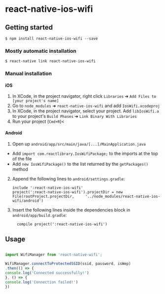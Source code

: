 # react-native-ios-wifi

## Getting started

`$ npm install react-native-ios-wifi --save`

### Mostly automatic installation

`$ react-native link react-native-ios-wifi`

### Manual installation


#### iOS

1. In XCode, in the project navigator, right click `Libraries` ➜ `Add Files to [your project's name]`
2. Go to `node_modules` ➜ `react-native-ios-wifi` and add `IosWifi.xcodeproj`
3. In XCode, in the project navigator, select your project. Add `libIosWifi.a` to your project's `Build Phases` ➜ `Link Binary With Libraries`
4. Run your project (`Cmd+R`)<

#### Android

1. Open up `android/app/src/main/java/[...]/MainApplication.java`
  - Add `import com.reactlibrary.IosWifiPackage;` to the imports at the top of the file
  - Add `new IosWifiPackage()` to the list returned by the `getPackages()` method
2. Append the following lines to `android/settings.gradle`:
  	```
  	include ':react-native-ios-wifi'
  	project(':react-native-ios-wifi').projectDir = new File(rootProject.projectDir, 	'../node_modules/react-native-ios-wifi/android')
  	```
3. Insert the following lines inside the dependencies block in `android/app/build.gradle`:
  	```
      compile project(':react-native-ios-wifi')
  	```


## Usage
```javascript

import WifiManager from 'react-native-wifi';

WifiManager.connectToProtectedSSID(ssid, password, isWep)
.then(() => {
console.log('Connected successfully!')
}, () => {
console.log('Connection failed!')
})

```
